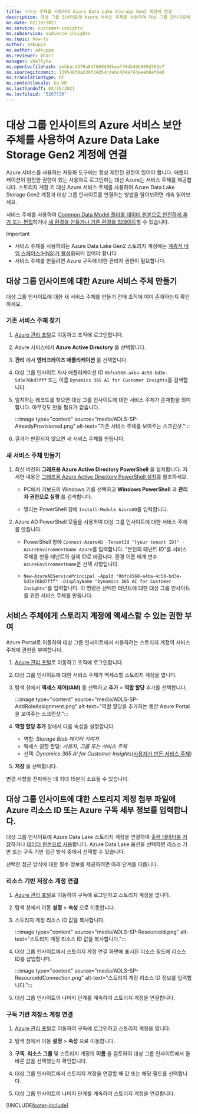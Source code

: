 ```yaml
---
title: 서비스 주체를 사용하여 Azure Data Lake Storage Gen2 계정에 연결
description: 대상 그룹 인사이트에 Azure 서비스 주체를 사용하여 대상 그룹 인사이트에 연결할 때 자체 데이터 레이크에 연결합니다.
ms.date: 02/10/2021
ms.service: customer-insights
ms.subservice: audience-insights
ms.topic: how-to
author: adkuppa
ms.author: adkuppa
ms.reviewer: mhart
manager: shellyha
ms.openlocfilehash: eebbac1370a847869d98beaf70db49b809d762e7
ms.sourcegitcommit: 139548f8a2d0f24d54c4a6c404a743eeeb8ef8e0
ms.translationtype: HT
ms.contentlocale: ko-KR
ms.lasthandoff: 02/15/2021
ms.locfileid: "5267730"
---
```

# <a name="connect-to-an-azure-data-lake-storage-gen2-account-with-an-azure-service-principal-for-audience-insights"></a>대상 그룹 인사이트의 Azure 서비스 보안 주체를 사용하여 Azure Data Lake Storage Gen2 계정에 연결

Azure 서비스를 사용하는 자동화 도구에는 항상 제한된 권한이 있어야 합니다. 애플리케이션이 완전한 권한이 있는 사용자로 로그인하는 대신 Azure는 서비스 주체를 제공합니다. 스토리지 계정 키 대신 Azure 서비스 주체를 사용하여 Azure Data Lake Storage Gen2 계정과 대상 그룹 인사이트를 연결하는 방법을 알아보려면 계속 읽어보세요. 

서비스 주체를 사용하여 [Common Data Model 폴더를 데이터 원본으로 안전하게 추가 또는 편집](connect-common-data-model.md)하거나 [새 환경을 만들거나 기존 환경을 업데이트](manage-environments.md#create-an-environment-in-an-existing-organization)할 수 있습니다.

> [!IMPORTANT]
> - 서비스 주체를 사용하려는 Azure Data Lake Gen2 스토리지 계정에는 [계층적 네임 스페이스(HNS)가 활성화](https://docs.microsoft.com/azure/storage/blobs/data-lake-storage-namespace)되어 있어야 합니다.
> - 서비스 주체를 만들려면 Azure 구독에 대한 관리자 권한이 필요합니다.

## <a name="create-azure-service-principal-for-audience-insights"></a>대상 그룹 인사이트에 대한 Azure 서비스 주체 만들기

대상 그룹 인사이트에 대한 새 서비스 주체를 만들기 전에 조직에 이미 존재하는지 확인하세요.

### <a name="look-for-an-existing-service-principal"></a>기존 서비스 주체 찾기

1. [Azure 관리 포털](https://portal.azure.com)로 이동하고 조직에 로그인합니다.

2. Azure 서비스에서 **Azure Active Directory** 를 선택합니다.

3. **관리** 에서 **엔터프라이즈 애플리케이션** 를 선택합니다.

4. 대상 그룹 인사이트 자사 애플리케이션 ID `0bfc4568-a4ba-4c58-bd3e-5d3e76bd7fff` 또는 이름 `Dynamics 365 AI for Customer Insights`를 검색합니다.

5. 일치하는 레코드를 찾으면 대상 그룹 인사이트에 대한 서비스 주체가 존재함을 의미합니다. 아무것도 만들 필요가 없습니다.
   
   :::image type="content" source="media/ADLS-SP-AlreadyProvisioned.png" alt-text="기존 서비스 주체를 보여주는 스크린샷.":::
   
6. 결과가 반환되지 않으면 새 서비스 주체를 만듭니다.

### <a name="create-a-new-service-principal"></a>새 서비스 주체 만들기

1. 최신 버전의 **그래프용 Azure Active Directory PowerShell** 을 설치합니다. 자세한 내용은 [그래프용 Azure Active Directory PowerShell 설치](https://docs.microsoft.com/powershell/azure/active-directory/install-adv2)를 참조하세요.
   - PC에서 키보드의 Windows 키를 선택하고 **Windows PowerShell** 과 **관리자 권한으로 실행** 를 검색합니다.
   
   - 열리는 PowerShell 창에 `Install-Module AzureAD`를 입력합니다.

2. Azure AD PowerShell 모듈을 사용하여 대상 그룹 인사이트에 대한 서비스 주체를 만듭니다.
   - PowerShell 창에 `Connect-AzureAD -TenantId "[your tenant ID]" -AzureEnvironmentName Azure`를 입력합니다. "본인의 테넌트 ID"를 서비스 주체를 만들 테넌트의 실제 ID로 바꿉니다. 환경 이름 매개 변수 `AzureEnvironmentName`은 선택 사항입니다.
  
   - `New-AzureADServicePrincipal -AppId "0bfc4568-a4ba-4c58-bd3e-5d3e76bd7fff" -DisplayName "Dynamics 365 AI for Customer Insights"`를 입력합니다. 이 명령은 선택한 테넌트에 대한 대상 그룹 인사이트를 위한 서비스 주체를 만듭니다.  

## <a name="grant-permissions-to-the-service-principal-to-access-the-storage-account"></a>서비스 주체에게 스토리지 계정에 액세스할 수 있는 권한 부여

Azure Portal로 이동하여 대상 그룹 인사이트에서 사용하려는 스토리지 계정의 서비스 주체에 권한을 부여합니다.

1. [Azure 관리 포털](https://portal.azure.com)로 이동하고 조직에 로그인합니다.

1. 대상 그룹 인사이트에 대한 서비스 주체가 액세스할 스토리지 계정을 엽니다.

1. 탐색 창에서 **액세스 제어(IAM)** 를 선택하고 **추가** > **역할 할당** 추가를 선택합니다.
   
   :::image type="content" source="media/ADLS-SP-AddRoleAssignment.png" alt-text="역할 할당을 추가하는 동안 Azure Portal을 보여주는 스크린샷.":::
   
1. **역할 할당 추가** 창에서 다음 속성을 설정합니다.
   - 역할: *Storage Blob 데이터 기여자*
   - 액세스 권한 할당: *사용자, 그룹 또는 서비스 주체*
   - 선택: *Dynamics 365 AI for Customer Insights*([사용자가 만든 서비스 주체](#create-a-new-service-principal))

1.  **저장** 을 선택합니다.

변경 사항을 전파하는 데 최대 15분이 소요될 수 있습니다.

## <a name="enter-the-azure-resource-id-or-the-azure-subscription-details-in-the-storage-account-attachment-to-audience-insights"></a>대상 그룹 인사이트에 대한 스토리지 계정 첨부 파일에 Azure 리소스 ID 또는 Azure 구독 세부 정보를 입력합니다.

대상 그룹 인사이트에 Azure Data Lake 스토리지 계정을 연결하여 [출력 데이터를 저장](manage-environments.md)하거나 [데이터 원본으로 사용](connect-common-data-service-lake.md)합니다. Azure Data Lake 옵션을 선택하면 리소스 기반 또는 구독 기반 접근 방식 중에서 선택할 수 있습니다.

선택한 접근 방식에 대한 필수 정보를 제공하려면 아래 단계를 따릅니다.

### <a name="resource-based-storage-account-connection"></a>리소스 기반 저장소 계정 연결

1. [Azure 관리 포털](https://portal.azure.com)로 이동하여 구독에 로그인하고 스토리지 계정을 엽니다.

1. 탐색 창에서 이동 **설정** > **속성** 으로 이동합니다.

1. 스토리지 계정 리소스 ID 값을 복사합니다.

   :::image type="content" source="media/ADLS-SP-ResourceId.png" alt-text="스토리지 계정 리소스 ID 값을 복사합니다.":::

1. 대상 그룹 인사이트에서 스토리지 계정 연결 화면에 표시된 리소스 필드에 리소스 ID를 삽입합니다.

   :::image type="content" source="media/ADLS-SP-ResourceIdConnection.png" alt-text="스토리지 계정 리소스 ID 정보를 입력합니다.":::   
   
1. 대상 그룹 인사이트의 나머지 단계를 계속하여 스토리지 계정을 연결합니다.

### <a name="subscription-based-storage-account-connection"></a>구독 기반 저장소 계정 연결

1. [Azure 관리 포털](https://portal.azure.com)로 이동하여 구독에 로그인하고 스토리지 계정을 엽니다.

1. 탐색 창에서 이동 **설정** > **속성** 으로 이동합니다.

1. **구독**, **리소스 그룹** 및 스토리지 계정의 **이름** 을 검토하여 대상 그룹 인사이트에서 올바른 값을 선택했는지 확인합니다.

1. 대상 그룹 인사이트에서 스토리지 계정을 연결할 때 값 또는 해당 필드를 선택합니다.
   
1. 대상 그룹 인사이트의 나머지 단계를 계속하여 스토리지 계정을 연결합니다.


[!INCLUDE[footer-include](../includes/footer-banner.md)]